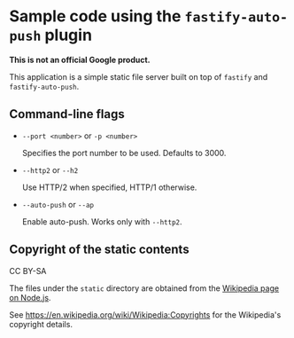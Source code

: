 # Sample code using the `fastify-auto-push` plugin

**This is not an official Google product.**

This application is a simple static file server built on top of `fastify` and
`fastify-auto-push`.

## Command-line flags

* `--port <number>` or `-p <number>`

  Specifies the port number to be used. Defaults to 3000.

* `--http2` or `--h2`

  Use HTTP/2 when specified, HTTP/1 otherwise.

* `--auto-push` or `--ap`

  Enable auto-push. Works only with `--http2`.

## Copyright of the static contents

CC BY-SA

The files under the `static` directory are obtained from the [Wikipedia page
on Node.js](https://en.wikipedia.org/wiki/Node.js).

See https://en.wikipedia.org/wiki/Wikipedia:Copyrights for the Wikipedia's
copyright details.
